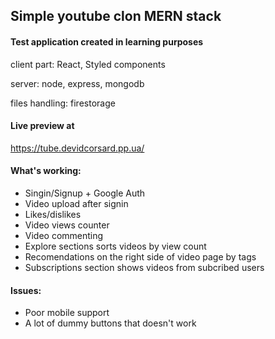 ## Simple youtube clon MERN stack

#### Test application created in learning purposes

client part: React, Styled components

server: node, express, mongodb

files handling: firestorage
#### Live preview at
https://tube.devidcorsard.pp.ua/
#### What's working:
- Singin/Signup + Google Auth
- Video upload after signin
- Likes/dislikes
- Video views counter
- Video commenting
- Explore sections sorts videos by view count
- Recomendations on the right side of video page by tags
- Subscriptions section shows videos from subcribed users
#### Issues:
- Poor mobile support
- A lot of dummy buttons that doesn't work
